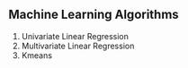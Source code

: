 ## Machine Learning Algorithms 
1. Univariate Linear Regression
2. Multivariate Linear Regression
3. Kmeans
